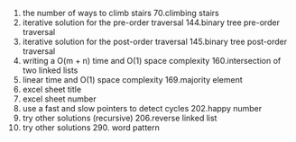 1. the number of ways to climb stairs 70.climbing stairs
2. iterative solution for the pre-order traversal 144.binary tree pre-order traversal
3. iterative solution for the post-order traversal 145.binary tree post-order traversal
4. writing a O(m + n) time and O(1) space complexity 160.intersection of two linked lists
5. linear time and O(1) space complexity 169.majority element
6. excel sheet title
7. excel sheet number
8. use a fast and slow pointers to detect cycles 202.happy number
9. try other solutions (recursive) 206.reverse linked list
10. try other solutions 290. word pattern